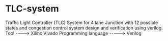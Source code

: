 # TLC-system

Traffic Light Controller (TLC) System for 4 lane Junction with 12 possible states and congestion control system design and verification using verilog.
Tool ----> Xilinx Vivado
Programming language -----> Verilog
